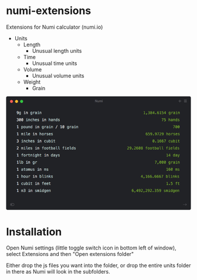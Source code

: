 # numi-extensions
Extensions for Numi calculator (numi.io)

- Units
  - Length
    - Unusual length units
  - Time
    - Unusual time units
  - Volume
    - Unusual volume units
  - Weight
    - Grain

![Screenshot](https://raw.githubusercontent.com/matthewfield/numi-extensions/master/screenshot.png)

# Installation

Open Numi settings (little toggle switch icon in bottom left of window), select Extensions and then "Open extensions folder"

Either drop the js files you want into the folder, or drop the entire units folder in there as Numi will look in the subfolders.
